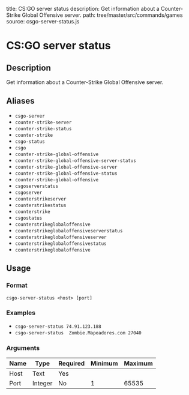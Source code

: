 title: CS:GO server status
description: Get information about a Counter-Strike Global Offensive server.
path: tree/master/src/commands/games
source: csgo-server-status.js

# CS:GO server status

## Description

Get information about a Counter-Strike Global Offensive server.

## Aliases

* `csgo-server`
* `counter-strike-server`
* `counter-strike-status`
* `counter-strike`
* `csgo-status`
* `csgo`
* `counter-strike-global-offensive`
* `counter-strike-global-offensive-server-status`
* `counter-strike-global-offensive-server`
* `counter-strike-global-offensive-status`
* `counter-strike-global-offensive`
* `csgoserverstatus`
* `csgoserver`
* `counterstrikeserver`
* `counterstrikestatus`
* `counterstrike`
* `csgostatus`
* `counterstrikeglobaloffensive`
* `counterstrikeglobaloffensiveserverstatus`
* `counterstrikeglobaloffensiveserver`
* `counterstrikeglobaloffensivestatus`
* `counterstrikeglobaloffensive`

## Usage

### Format

`csgo-server-status <host> [port]`

### Examples

* `csgo-server-status 74.91.123.188`
* `csgo-server-status  Zombie.Mapeadores.com 27040`

### Arguments

| Name | Type    | Required | Minimum | Maximum |
|------|---------|----------|---------|---------|
| Host | Text  | Yes      |         |         |
| Port | Integer | No       | 1       | 65535   |
